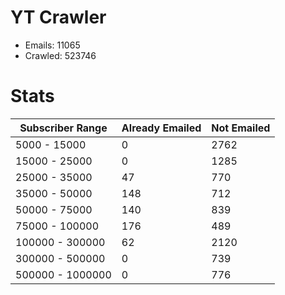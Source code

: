 # YT Crawler
- Emails: 11065
- Crawled: 523746

# Stats
| Subscriber Range  | Already Emailed | Not Emailed |
|-------|-------|-------|
| 5000 - 15000 | 0 | 2762 |
| 15000 - 25000 | 0 | 1285 |
| 25000 - 35000 | 47 | 770 |
| 35000 - 50000 | 148 | 712 |
| 50000 - 75000 | 140 | 839 |
| 75000 - 100000 | 176 | 489 |
| 100000 - 300000 | 62 | 2120 |
| 300000 - 500000 | 0 | 739 |
| 500000 - 1000000 | 0 | 776 |
